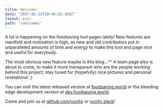```yaml
---
title: Welcome!
date: "2017-02-23T20:40:32.169Z"
layout: post
path: "/welcome/"
---
```


A lot is happening on the foodsaving tool pages lately! New features are manifold
and motivation is high, as new and old contributors put in unparalleled amounts
of time and energy to make this tool and page nice and useful for everybody.

The most obvious new feature maybe is this blog...^^ A team page also is about
to come, to make it more transparent who are the people working behind this
project; stay tuned for (hopefully) nice pictures and personal revelations! ;)

You can visit the latest released version at
[foodsaving.world](https://foodsaving.world)
or the bleeding edge development version at
[dev.foodsaving.world](https://dev.foodsaving.world).

Come and join us at [github.com/yunity](https://github.com/yunity)
or [yunity slack](https://slackin.yunity.org/)!